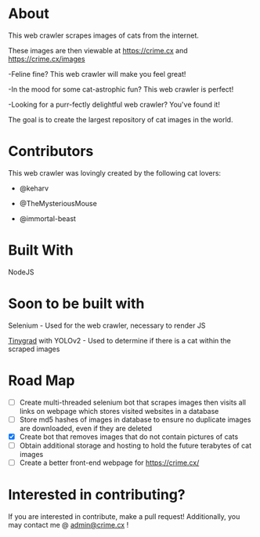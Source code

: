 # About
This web crawler scrapes images of cats from the internet.

These images are then viewable at https://crime.cx and https://crime.cx/images

-Feline fine? This web crawler will make you feel great!

-In the mood for some cat-astrophic fun? This web crawler is perfect!

-Looking for a purr-fectly delightful web crawler? You've found it!


The goal is to create the largest repository of cat images in the world.

# Contributors

This web crawler was lovingly created by the following cat lovers:

- @keharv

- @TheMysteriousMouse

- @immortal-beast


# Built With
NodeJS
    
# Soon to be built with
Selenium - Used for the web crawler, necessary to render JS 

[Tinygrad](http://github.com/geohot/tinygrad) with YOLOv2 - Used to determine if there is a cat within the scraped images

# Road Map

- [ ] Create multi-threaded selenium bot that scrapes images then visits all links on webpage which stores visited websites in a database
- [ ] Store md5 hashes of images in database to ensure no duplicate images are downloaded, even if they are deleted
- [x] Create bot that removes images that do not contain pictures of cats 
- [ ] Obtain additional storage and hosting to hold the future terabytes of cat images
- [ ] Create a better front-end webpage for https://crime.cx/

# Interested in contributing?
If you are interested in contribute, make a pull request! Additionally, you may contact me @ admin@crime.cx !
